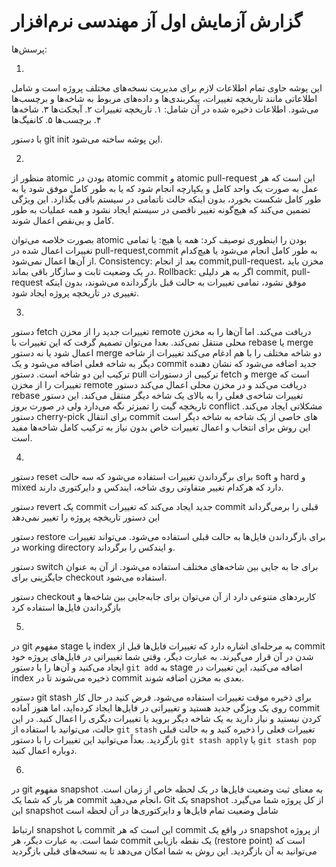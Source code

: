 # گزارش آزمایش اول آز مهندسی نرم‌افزار


پرسش‌ها:

1. 
این پوشه حاوی تمام اطلاعات لازم برای مدیریت نسخه‌های مختلف پروژه است و شامل اطلاعاتی مانند تاریخچه تغییرات، پیکربندی‌ها و داده‌های مربوط به شاخه‌ها و برچسب‌ها می‌شود.
اطلاعات ذخیره شده در آن شامل: ۱. تاریخچه تغییرات ۲. آبجکت‌ها ۳. شاخه‌ها ۴. برچسب‌ها ۵. کانفیگ‌ها

با دستور git init این پوشه ساخته می‌شود.

2.
منظور از atomic بودن در atomic commit و atomic pull-request این است که هر عمل به صورت یک واحد کامل و یکپارچه انجام شود که یا به طور کامل موفق شود یا به طور کامل شکست بخورد، بدون اینکه حالت ناتمامی در سیستم باقی بگذارد. این ویژگی تضمین می‌کند که هیچ‌گونه تغییر ناقصی در سیستم ایجاد نشود و همه عملیات به طور کامل و بی‌نقص اعمال شوند.

بصورت خلاصه می‌توان atomic بودن را اینطوری توصیف کرد:
همه یا هیچ: یا تمامی تغییرات اعمال شده در pull-request,commit به طور کامل انجام می‌شود یا هیچ‌کدام از آن‌ها اعمال نمی‌شود.
Consistency: بعد از انجام commit,pull-request، مخزن باید در یک وضعیت ثابت و سازگار باقی بماند.
Rollback: اگر به هر دلیلی commit, pull-request موفق نشود، تمامی تغییرات به حالت قبل بازگردانده می‌شوند، بدون اینکه تغییری در تاریخچه پروژه ایجاد شود.

3.
دستور fetch تغییرات جدید را از مخزن remote دریافت می‌کند. اما آن‌ها را به مخزن محلی منتقل نمی‌کند. بعدا می‌توان تصمیم گرفت که این تغییرات با rebase یا merge اعمال شود یا نه
دستور merge دو شاخه مختلف را با هم ادغام می‌کند تغییرات از شاخه دیگر به شاخه فعلی اضافه می‌شود و یک commit جدید اضافه می‌شود که نشان دهنده ترکیب این دو شاخه است.
دستور pull ترکیبی از دستورات fetch و merge است که تغییرات را از مخزن remote دریافت می‌کند و در مخزن محلی اعمال می‌کند
دستور rebase تغییرات شاخه‌ی فعلی را به بالای یک شاخه دیگر منتقل می‌کند. این دستور تاریخچه گیت را تمیزتر نگه می‌دارد ولی در صورت بروز conflict مشکلاتی ایجاد می‌کند.
دستور cherry-pick برای انتقال commit های خاصی از یک شاخه به شاخه دیگر است این روش برای انتخاب و اعمال تغییرات خاص بدون نیاز به ترکیب کامل شاخه‌ها مفید است.

4.
دستور reset برای برگرداندن تغییرات استفاده می‌شود که سه حالت soft و hard و mixed دارد که هرکدام تغییر متفاوتی روی شاخه، ایندکس و دایرکتوری دارند.

دستور revert یک commit جدید ایجاد می‌کند که تغییرات commit قبلی را برمی‌گرداند این دستور تاریخچه پروژه را تغییر نمی‌دهد

دستور restore برای بازگرداندن فایل‌ها به حالت قبلی استفاده می‌شود. می‌تواند تغییرات در working directory و  ایندکس را برگرداند.

دستور switch برای جا به جایی بین شاخه‌های مختلف استفاده می‌شود. از آن به عنوان جایگزینی برای checkout استفاده می‌شود.

دستور checkout کاربردهای متنوعی دارد از آن می‌توان برای جابه‌جایی بین شاخه‌ها و بازگرداندن فایل‌ها استفاده کرد

5.
در git مفهوم stage یا index به مرحله‌ای اشاره دارد که تغییرات فایل‌ها قبل از commit شدن در آن قرار می‌گیرند. به عبارت دیگر، وقتی شما تغییراتی در فایل‌های پروژه خود ایجاد می‌کنید و آن‌ها را با دستور `git add` به stage اضافه می‌کنید، این تغییرات در index ذخیره می‌شوند تا در commit بعدی به مخزن اضافه شوند.

دستور git stash برای ذخیره موقت تغییرات استفاده می‌شود. فرض کنید در حال کار روی یک ویژگی جدید هستید و تغییراتی در فایل‌ها ایجاد کرده‌اید، اما هنوز آماده commit کردن نیستید و نیاز دارید به یک شاخه دیگر بروید یا تغییرات دیگری را اعمال کنید. در این حالت، می‌توانید با استفاده از `git stash` تغییرات فعلی را ذخیره کنید و به حالت قبلی بازگردید. بعداً می‌توانید این تغییرات را با دستور `git stash apply` یا `git stash pop` دوباره اعمال کنید.

6.
در git مفهوم snapshot به معنای ثبت وضعیت فایل‌ها در یک لحظه خاص از زمان است. هر بار که شما یک commit انجام می‌دهید، Git یک snapshot از کل پروژه شما می‌گیرد. این snapshot شامل وضعیت تمام فایل‌ها و دایرکتوری‌ها در آن لحظه است

ارتباط snapshot با commit این است که هر commit در واقع یک snapshot از پروژه شما است. به عبارت دیگر، هر commit یک نقطه بازیابی (restore point) است که می‌توانید به آن بازگردید. این روش به شما امکان می‌دهد تا به نسخه‌های قبلی بازگردید


